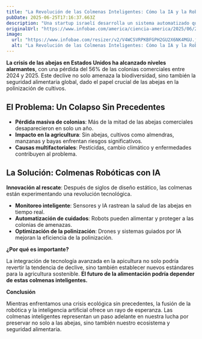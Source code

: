 ```yaml
---
title: "La Revolución de las Colmenas Inteligentes: Cómo la IA y la Robótica Están Salvando a las Abejas en EE.UU."
pubDate: 2025-06-25T17:16:37.663Z
description: "Una startup israelí desarrolla un sistema automatizado que monitorea la salud de las colonias en tiempo real, aplica tratamientos sin intervención humana y promete reducir drásticamente las pérdidas que amenazan cultivos, según informó Bloomberg"
originalUrl: "https://www.infobae.com/america/ciencia-america/2025/06/25/colmenas-roboticas-impulsadas-por-ia-buscan-frenar-el-colapso-de-las-abejas-en-estados-unidos/"
image:
  url: "https://www.infobae.com/resizer/v2/V4WCSVRPKBFGPH2GU2X6NK4MGU.jpg?auth=40f6d047a36842406d18101427e3ea142185dee39da5f829069d40f547585b55&smart=true&width=1200&height=630&quality=85"
  alt: "La Revolución de las Colmenas Inteligentes: Cómo la IA y la Robótica Están Salvando a las Abejas en EE.UU."
---
```


**La crisis de las abejas en Estados Unidos ha alcanzado niveles alarmantes**, con una pérdida del 56% de las colonias comerciales entre 2024 y 2025. Este declive no solo amenaza la biodiversidad, sino también la seguridad alimentaria global, dado el papel crucial de las abejas en la polinización de cultivos.

## **El Problema: Un Colapso Sin Precedentes**

- **Pérdida masiva de colonias**: Más de la mitad de las abejas comerciales desaparecieron en solo un año.
- **Impacto en la agricultura**: Sin abejas, cultivos como almendras, manzanas y bayas enfrentan riesgos significativos.
- **Causas multifactoriales**: Pesticidas, cambio climático y enfermedades contribuyen al problema.

## **La Solución: Colmenas Robóticas con IA**

**Innovación al rescate**: Después de siglos de diseño estático, las colmenas están experimentando una revolución tecnológica.

- **Monitoreo inteligente**: Sensores y IA rastrean la salud de las abejas en tiempo real.
- **Automatización de cuidados**: Robots pueden alimentar y proteger a las colonias de amenazas.
- **Optimización de la polinización**: Drones y sistemas guiados por IA mejoran la eficiencia de la polinización.

**¿Por qué es importante?**

La integración de tecnología avanzada en la apicultura no solo podría revertir la tendencia de declive, sino también establecer nuevos estándares para la agricultura sostenible. **El futuro de la alimentación podría depender de estas colmenas inteligentes.**

**Conclusión**

Mientras enfrentamos una crisis ecológica sin precedentes, la fusión de la robótica y la inteligencia artificial ofrece un rayo de esperanza. Las colmenas inteligentes representan un paso adelante en nuestra lucha por preservar no solo a las abejas, sino también nuestro ecosistema y seguridad alimentaria.